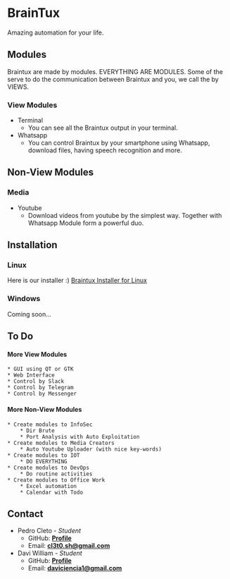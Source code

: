 # BrainTux

Amazing automation for your life.

## Modules

Braintux are made by modules. EVERYTHING ARE MODULES. Some of the serve to do the communication between Braintux and you, we call the by VIEWS.

### View Modules

* Terminal
    * You can see all the Braintux output in your terminal.
* Whatsapp
    * You can control Braintux by your smartphone using Whatsapp, download files, having speech recognition and more.

## Non-View Modules

### Media

* Youtube
    * Download videos from youtube by the simplest way. Together with Whatsapp Module form a powerful duo.

## Installation

### Linux

Here is our installer :)
[Braintux Installer for Linux](https://drive.google.com/open?id=13uk496UbWeLyGZalAPeDNNiLDaJSxx5E)

### Windows

Coming soon...

## To Do

#### More View Modules

    * GUI using QT or GTK
    * Web Interface
    * Control by Slack
    * Control by Telegram
    * Control by Messenger

#### More Non-View Modules

    * Create modules to InfoSec
        * Dir Brute
        * Port Analysis with Auto Exploitation
    * Create modules to Media Creators
        * Auto Youtube Uploader (with nice key-words)
    * Create modules to IOT
        * DO EVERYTHING
    * Create modules to DevOps
        * Do routine activities
    * Create modules to Office Work
        * Excel automation
        * Calendar with Todo

## Contact

* Pedro Cleto - *Student*
    * GitHub: **[Profile](https://github.com/cl3t0)**
    * Email: **cl3t0.sh@gmail.com**
* Davi William - *Student*
    * GitHub: **[Profile](https://github.com/daviwms999)**
    * Email: **daviciencia1@gmail.com**